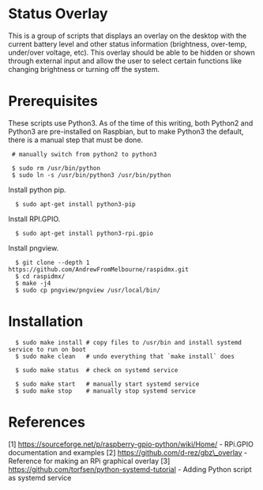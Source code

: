 Status Overlay
==============

This is a group of scripts that displays an overlay on the desktop with the 
current battery level and other status information (brightness, over-temp,
under/over voltage, etc). This overlay should be able to be hidden or shown
through external input and allow the user to select certain functions like
changing brightness or turning off the system.

Prerequisites
=============

These scripts use Python3. As of the time of this writing, both Python2
and Python3 are pre-installed on Raspbian, but to make Python3 the default,
there is a manual step that must be done.

```
 # manually switch from python2 to python3

 $ sudo rm /usr/bin/python
 $ sudo ln -s /usr/bin/python3 /usr/bin/python
```
 
Install python pip.

```
  $ sudo apt-get install python3-pip
```

Install RPI.GPIO.

```
  $ sudo apt-get install python3-rpi.gpio
```

Install pngview.

```
  $ git clone --depth 1 https://github.com/AndrewFromMelbourne/raspidmx.git
  $ cd raspidmx/
  $ make -j4
  $ sudo cp pngview/pngview /usr/local/bin/
```

Installation
============

```
  $ sudo make install # copy files to /usr/bin and install systemd service to run on boot
  $ sudo make clean   # undo everything that `make install` does

  $ sudo make status  # check on systemd service

  $ sudo make start   # manually start systemd service
  $ sudo make stop    # manually stop systemd service
```

References
==========

[1] https://sourceforge.net/p/raspberry-gpio-python/wiki/Home/ -  RPi.GPIO documentation and examples
[2] https://github.com/d-rez/gbz\_overlay - Reference for making an RPi graphical overlay
[3] https://github.com/torfsen/python-systemd-tutorial - Adding Python script as systemd service
